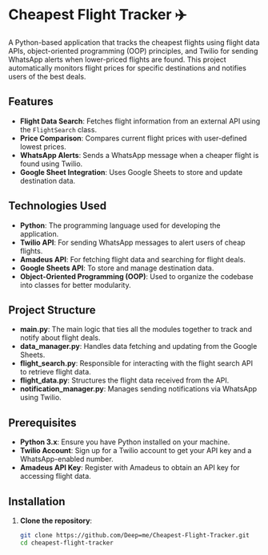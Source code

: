 # Cheapest Flight Tracker ✈️

A Python-based application that tracks the cheapest flights using flight data APIs, object-oriented programming (OOP) principles, and Twilio for sending WhatsApp alerts when lower-priced flights are found. This project automatically monitors flight prices for specific destinations and notifies users of the best deals.

## Features
- **Flight Data Search**: Fetches flight information from an external API using the `FlightSearch` class.
- **Price Comparison**: Compares current flight prices with user-defined lowest prices.
- **WhatsApp Alerts**: Sends a WhatsApp message when a cheaper flight is found using Twilio.
- **Google Sheet Integration**: Uses Google Sheets to store and update destination data.

## Technologies Used
- **Python**: The programming language used for developing the application.
- **Twilio API**: For sending WhatsApp messages to alert users of cheap flights.
- **Amadeus API**: For fetching flight data and searching for flight deals.
- **Google Sheets API**: To store and manage destination data.
- **Object-Oriented Programming (OOP)**: Used to organize the codebase into classes for better modularity.

## Project Structure
- **main.py**: The main logic that ties all the modules together to track and notify about flight deals.
- **data_manager.py**: Handles data fetching and updating from the Google Sheets.
- **flight_search.py**: Responsible for interacting with the flight search API to retrieve flight data.
- **flight_data.py**: Structures the flight data received from the API.
- **notification_manager.py**: Manages sending notifications via WhatsApp using Twilio.

## Prerequisites
- **Python 3.x**: Ensure you have Python installed on your machine.
- **Twilio Account**: Sign up for a Twilio account to get your API key and a WhatsApp-enabled number.
- **Amadeus API Key**: Register with Amadeus to obtain an API key for accessing flight data.

## Installation

1. **Clone the repository**:
   ```bash
   git clone https://github.com/Deep=me/Cheapest-Flight-Tracker.git
   cd cheapest-flight-tracker
